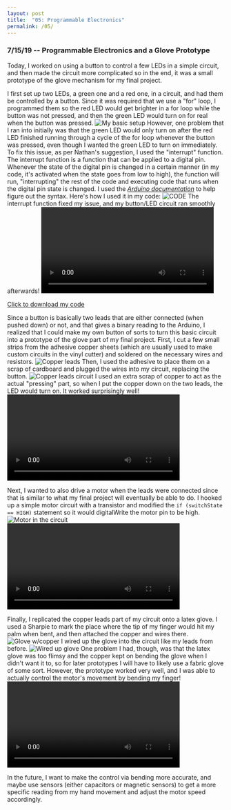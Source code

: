 ```yaml
---
layout: post
title:  "05: Programmable Electronics"
permalink: /05/
---
```


### 7/15/19 -- Programmable Electronics and a Glove Prototype

Today, I worked on using a button to control a few LEDs in a simple circuit, and then made the circuit more complicated so in the end, it was a small prototype of the glove mechanism for my final project.

I first set up two LEDs, a green one and a red one, in a circuit, and had them be controlled by a button. Since it was required that we use a "for" loop, I programmed them so the red LED would get brighter in a for loop while the button was not pressed, and then the green LED would turn on for real when the button was pressed. ![My basic setup](basic_circuit.png) However, one problem that I ran into initially was that the green LED would only turn on after the red LED finished running through a cycle of the for loop whenever the button was pressed, even though I wanted the green LED to turn on immediately. To fix this issue, as per Nathan's suggestion, I used the "interrupt" function. The interrupt function is a function that can be applied to a digital pin. Whenever the state of the digital pin is changed in a certain manner (in my code, it's activated when the state goes from low to high), the function will run, "interrupting" the rest of the code and executing code that runs when the digital pin state is changed. I used the _[Arduino documentation](https://www.arduino.cc/reference/en/language/functions/external-interrupts/attachinterrupt/)_ to help figure out the syntax. Here's how I used it in my code: ![CODE](button_interrupt_code.png) The interrupt function fixed my issue, and my button/LED circuit ran smoothly afterwards! 
<video width="400" controls>
	<source src="basic_circuit_video.mp4" type="video/mp4">
</video>

<a href='glove_prototype_code.ino' download>Click to download my code</a>

Since a button is basically two leads that are either connected (when pushed down) or not, and that gives a binary reading to the Arduino, I realized that I could make my own button of sorts to turn this basic circuit into a prototype of the glove part of my final project. First, I cut a few small strips from the adhesive copper sheets (which are usually used to make custom circuits in the vinyl cutter) and soldered on the necessary wires and resistors. ![Copper leads](copper_leads.png) Then, I used the adhesive to place them on a scrap of cardboard and plugged the wires into my circuit, replacing the button. ![Copper leads circuit](copper_leads_circuit.png) I used an extra scrap of copper to act as the actual "pressing" part, so when I put the copper down on the two leads, the LED would turn on. It worked surprisingly well! 
<video width="400" controls>
	<source src="copper_leads_video.mp4" type="video/mp4">
</video>

Next, I wanted to also drive a motor when the leads were connected since that is similar to what my final project will eventually be able to do. I hooked up a simple motor circuit with a transistor and modified the `if (switchState == HIGH)` statement so it would digitalWrite the motor pin to be high. ![Motor in the circuit](motor_leads_circuit.png) 
<video width="400" controls>
	<source src="leads_motor.mp4" type="video/mp4">
</video>

Finally, I replicated the copper leads part of my circuit onto a latex glove. I used a Sharpie to mark the place where the tip of my finger would hit my palm when bent, and then attached the copper and wires there. ![Glove w/copper](glove_top_view.png) I wired up the glove into the circuit like my leads from before. ![Wired up glove](glove_circuit_wired.png) One problem I had, though, was that the latex glove was too flimsy and the copper kept on bending the glove when I didn't want it to, so for later prototypes I will have to likely use a fabric glove of some sort. However, the prototype worked very well, and I was able to actually control the motor's movement by bending my finger! 
<video width="400" controls>
	<source src="glove_circuit.mp4" type="video/mp4">
</video>

In the future, I want to make the control via bending more accurate, and maybe use sensors (either capacitors or magnetic sensors) to get a more specific reading from my hand movement and adjust the motor speed accordingly.